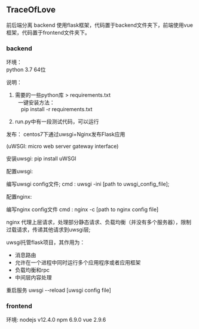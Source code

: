 ## TraceOfLove

前后端分离 backend 使用flask框架，代码置于backend文件夹下，前端使用vue框架，代码置于frontend文件夹下。

### backend
环境：  
python 3.7 64位


说明：  
1. 需要的一些python库 > requirements.txt  
  &nbsp; 一键安装方法：  
  &nbsp;&nbsp;&nbsp; pip install -r requirements.txt
   
2. run.py中有一段测试代码，可以运行

发布：
centos7下通过uwsgi+Nginx发布Flask应用

(uWSGI: micro web server gateway interface)

安装uwsgi: pip install uWSGI 

配置uwsgi:

编写uwsgi config文件; 
cmd : uwsgi -ini [path to uwsgi_config_file];

配置nginx:

编写nginx config文件
cmd : nginx -c [path to nginx config file]


nginx 代理上层请求，处理部分静态请求、负载均衡（并没有多个服务器），限制过载请求，传递其他请求到uwsgi层;

uwsgi托管flask项目，其作用为：
* 消息路由
* 允许在一个进程中同时运行多个应用程序或者应用框架
* 负载均衡和rpc
* 中间层内容处理

重启服务 uwsgi --reload [uwsgi config file]

### frontend
环境:
nodejs v12.4.0
npm 6.9.0
vue 2.9.6
